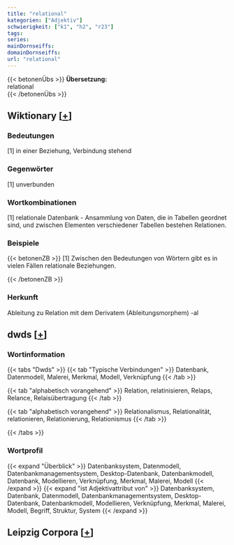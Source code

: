 ```yaml
---
title: "relational"
kategorien: ["Adjektiv"]
schwierigkeit: ["k1", "h2", "r23"]
tags:
series:
mainDornseiffs:
domainDornseiffs:
url: "relational"
---
```


{{< betonenÜbs >}}
**Übersetzung:**  
relational  
{{< /betonenÜbs >}}

## Wiktionary [[+](https://de.wiktionary.org/wiki/relational)]

### Bedeutungen
[1] in einer Beziehung, Verbindung stehend  

### Gegenwörter
[1] unverbunden  

### Wortkombinationen
[1] relationale Datenbank - Ansammlung von Daten, die in Tabellen geordnet sind, und zwischen Elementen verschiedener Tabellen bestehen Relationen.  

### Beispiele
{{< betonenZB >}}
[1] Zwischen den Bedeutungen von Wörtern gibt es in vielen Fällen relationale Beziehungen.  

{{< /betonenZB >}}
### Herkunft
Ableitung zu Relation mit dem Derivatem (Ableitungsmorphem) -al  



## dwds [[+](https://www.dwds.de/wb/relational)]

### Wortinformation
{{< tabs "Dwds" >}}
{{< tab "Typische Verbindungen" >}}
Datenbank, Datenmodell, Malerei, Merkmal, Modell, Verknüpfung
{{< /tab >}}

{{< tab "alphabetisch vorangehend" >}}
Relation, relatinisieren, Relaps, Relance, Relaisübertragung
{{< /tab >}}

{{< tab "alphabetisch vorangehend" >}}
Relationalismus, Relationalität, relationieren, Relationierung, Relationismus
{{< /tab >}}

{{< /tabs >}}

### Wortprofil
{{< expand "Überblick" >}} Datenbanksystem, Datenmodell, Datenbankmanagementsystem, Desktop-Datenbank, Datenbankmodell, Datenbank, Modellieren, Verknüpfung, Merkmal, Malerei, Modell {{< /expand >}}
{{< expand "ist Adjektivattribut von" >}} Datenbanksystem, Datenbank, Datenmodell, Datenbankmanagementsystem, Desktop-Datenbank, Datenbankmodell, Modellieren, Verknüpfung, Merkmal, Malerei, Modell, Begriff, Struktur, System {{< /expand >}}

## Leipzig Corpora [[+](https://corpora.uni-leipzig.de/en/res?word=relational&corpusId=deu_newscrawl-public_2018)]

